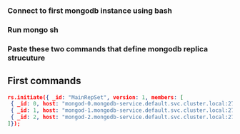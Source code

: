 ### Connect to first mongodb instance using bash
### Run mongo sh
### Paste these two commands that define mongodb replica strucuture
## First commands
```json
rs.initiate({ _id: "MainRepSet", version: 1, members: [ 
 { _id: 0, host: "mongod-0.mongodb-service.default.svc.cluster.local:27017" }, 
 { _id: 1, host: "mongod-1.mongodb-service.default.svc.cluster.local:27017" }, 
 { _id: 2, host: "mongod-2.mongodb-service.default.svc.cluster.local:27017" } 
]});
```